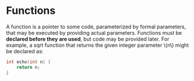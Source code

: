# Functions

A function is a pointer to some code, parameterized by formal parameters, that may be executed by providing actual parameters. Functions must be **declared before they are used**, but code may be provided later. For example, a sqrt function that returns the given integer parameter \\(n\\) might be declared as:

``` c
int echo(int n) {
    return n;
}
```

